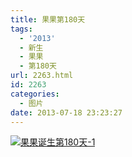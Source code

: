 ```yaml
---
title: 果果第180天
tags:
  - '2013'
  - 新生
  - 果果
  - 第180天
url: 2263.html
id: 2263
categories:
  - 图片
date: 2013-07-18 23:23:27
---
```


[![](http://photo.guolaijie.com/rooufer/uploads/2013/07/果果诞生第180天-1.jpg "果果诞生第180天-1")](http://photo.guolaijie.com/rooufer/uploads/2013/07/果果诞生第180天-1.jpg)